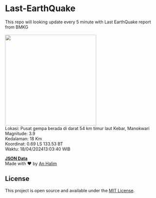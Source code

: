 # Last-EarthQuake
This repo will looking update every 5 minute with Last EarthQuake report from BMKG
<br>
<br>
<img src="https://static.bmkg.go.id/20240418130340.mmi.jpg" width="300"/>
<br>
Lokasi: Pusat gempa berada di darat 54 km timur laut Kebar, Manokwari <br>
Magnitude: 3.9 <br>
Kedalaman: 18 Km <br>
Koordinat: 0.69 LS 133.53 BT <br>
Waktu: 18/04/202413:03:40 WIB <br>

<a href="./data/data.json">**JSON Data**</a>
<br>
Made with ❤️ by <a href="https://github.com/an-halim">An Halim</a>
## License

This project is open source and available under the [MIT License](LICENSE).

